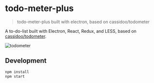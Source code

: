 # todo-meter-plus

> todo-meter-plus built with electron, based on cassidoo/todometer

A to-do-list built with Electron, React, Redux, and LESS, based on [cassidoo/todometer](http://cassidoo.github.io/todometer).

![todometer](static/assets/logo.svg)

## Development

```bash
npm install
npm start
```